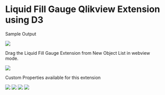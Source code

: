 # Liquid Fill Gauge Qlikview Extension using D3

Sample Output

<img src="https://github.com/sanveera/Qlikview-Extension-D3-Liquid-Gauge/blob/master/img/lfg.PNG">

Drag the Liquid Fill Gauge Extension from New Object List in webview mode.

<img src="https://github.com/sanveera/Qlikview-Extension-D3-Liquid-Gauge/blob/master/img/Exten.PNG">

Custom Properties available for this extension

<img src="https://github.com/sanveera/Qlikview-Extension-D3-Liquid-Gauge/blob/master/img/Properties.PNG">

<img src="https://github.com/sanveera/Qlikview-Extension-D3-Liquid-Gauge/blob/master/img/Properties1.PNG">

<img src="https://github.com/sanveera/Qlikview-Extension-D3-Liquid-Gauge/blob/master/img/Properties2.PNG">

<img src="https://github.com/sanveera/Qlikview-Extension-D3-Liquid-Gauge/blob/master/img/Properties3.PNG">

